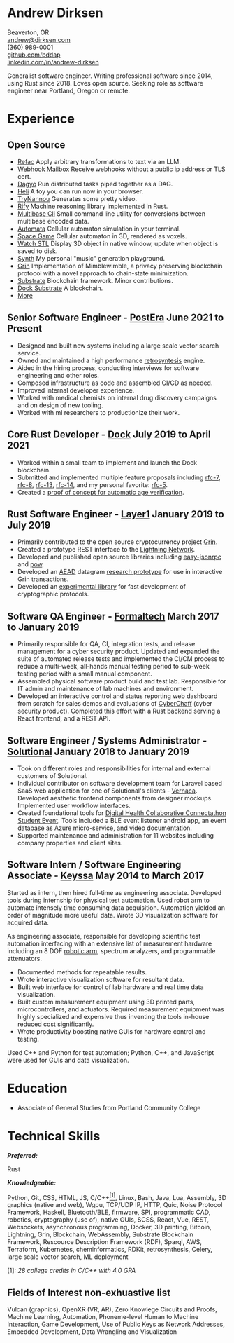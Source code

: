 # Andrew Dirksen

Beaverton, OR<br/>
andrew@dirksen.com<br/>
\(360\) 989-0001<br/>
[github.com/bddap](https://github.com/bddap)<br/>
[linkedin.com/in/andrew-dirksen](https://www.linkedin.com/in/andrew-dirksen)

Generalist software engineer. Writing professional software since 2014, using Rust since 2018. Loves open source. Seeking role as software engineer near Portland, Oregon or remote.

# Experience

## Open Source

* [Refac](https://github.com/bddap/refac) Apply arbitrary transformations to text via an LLM.
* [Webhook Mailbox](https://github.com/bddap/webhook-mailbox) Receive webhooks without a public ip address or TLS cert.
* [Dagyo](https://github.com/bddap/dagyo) Run distributed tasks piped together as a DAG.
* [Heli](https://github.com/bddap/heli) A toy you can run now in your browser.
* [TryNannou](https://github.com/bddap/trynannou) Generates some pretty video.
* [Rify](https://github.com/docknetwork/rify) Machine reasoning library implemented in Rust.
* [Multibase Cli](https://github.com/docknetwork/multibase-cli) Small command line utility for conversions between multibase encoded data.
* [Automata](https://github.com/bddap/automata) Cellular automaton simulation in your terminal.
* [Space Game](https://github.com/bddap/space-game-bimensal) Cellular automaton in 3D, rendered as voxels.
* [Watch STL](https://github.com/bddap/watch-stl-rust) Display 3D object in native window, update when object is saved to disk.
* [Synth](https://github.com/bddap/synth0x01) My personal "music" generation playground.
* [Grin](https://github.com/mimblewimble/grin) Implementation of Mimblewimble, a privacy preserving blockchain protocol with a novel approach to chain-state minimization.
* [Substrate](https://github.com/paritytech/substrate) Blockchain framework. Minor contributions.
* [Dock Substrate](https://github.com/docknetwork/dock-substrate) A blockchain.
* [More](https://github.com/bddap)

## Senior Software Engineer - [PostEra](https://postera.ai/) <span style="display: none;">-</span> <span class="date">June 2021 to Present</span>

- Designed and built new systems including a large scale vector search service.
- Owned and maintained a high performance [retrosyntesis](https://en.wikipedia.org/wiki/Retrosynthetic_analysis) engine.
- Aided in the hiring process, conducting interviews for software engineering and other roles.
- Composed infrastructure as code and assembled CI/CD as needed.
- Improved internal developer experience.
- Worked with medical chemists on internal drug discovery campaigns and on design of new tooling.
- Worked with ml researchers to productionize their work.

## Core Rust Developer - [Dock](https://dock.io/) <span style="display: none;">-</span> <span class="date">July 2019 to April 2021</span>

- Worked within a small team to implement and launch the Dock blockchain.
- Submitted and implemented multiple feature proposals including [rfc-7](https://github.com/docknetwork/planning/blob/master/rfc/0007-anchoring.md), [rfc-8](https://github.com/docknetwork/planning/blob/master/rfc/0008-delegatable-credentials.md), [rfc-13](https://github.com/docknetwork/planning/blob/master/rfc/0013-public-delegation.md), [rfc-14](https://github.com/docknetwork/planning/blob/master/rfc/0014-public-attestation.md), and my personal favorite: [rfc-5](https://github.com/docknetwork/planning/blob/master/rfc/0005-claim-deduction.md).
- Created a [proof of concept for automatic age verification](https://www.youtube.com/watch?v=8bZwkqqQju4).

## Rust Software Engineer - [Layer1](https://www.layer1.capital/) <span style="display: none;">-</span> <span class="date">January 2019 to July 2019</span>

- Primarily contributed to the open source cryptocurrency project [Grin](https://grin.mw).
- Created a prototype REST interface to the [Lightning Network](https://en.wikipedia.org/wiki/Lightning_Network).
- Developed and published open source libraries including [easy-jsonrpc](https://crates.io/crates/easy-jsonrpc) and [pow](https://crates.io/crates/pow).
- Developed an [AEAD](https://en.wikipedia.org/wiki/Authenticated_encryption) datagram [research prototype](https://github.com/layer1capital/reprehensible) for use in interactive Grin transactions.
- Developed an [experimental library](https://github.com/bddap/sealed) for fast development of cryptographic protocols.

## Software QA Engineer - [Formaltech](https://formal.tech/) <span style="display: none;">-</span> <span class="date">March 2017 to January 2019</span>

- Primarily responsible for QA, CI, integration tests, and release management for a cyber security product. Updated and expanded the suite of automated release tests and implemented the CI/CM process to reduce a multi-week, all-hands manual testing period to sub-week testing period with a small manual component.
- Assembled physical software product build and test lab. Responsible for IT admin and maintenance of lab machines and environment.
- Developed an interactive control and status reporting web dashboard from scratch for sales demos and evaluations of [CyberChaff](https://galois.com/project/cyberchaff/) (cyber security product). Completed this effort with a Rust backend serving a React frontend, and a REST API.

## Software Engineer / Systems Administrator - [Solutional](https://solutionalinc.com/) <span style="display: none;">-</span> <span class="date">January 2018 to January 2019</span>

- Took on different roles and responsibilities for internal and external customers of Solutional.
- Individual contributor on software development team for Laravel based SaaS web application for one of Solutional's clients - [Vernaca](https://www.vernaca.com/). Developed aesthetic frontend components from designer mockups. Implemented user workflow interfaces.
- Created foundational tools for [Digital Health Collaborative Connectathon Student Event](https://www.dhcolab.com/events/). Tools included a BLE event listener android app, an event database as Azure micro-service, and video documentation.
- Supported maintenance and administration for 11 websites including company properties and client sites.

## Software Intern / Software Engineering Associate - [Keyssa](http://www.keyssa.com/) <span style="display: none;">-</span> <span class="date">May 2014 to March 2017</span>

Started as intern, then hired full-time as engineering associate. Developed tools during internship for physical test automation. Used robot arm to automate intensely time consuming data acquisition. Automation yielded an order of magnitude more useful data. Wrote 3D visualization software for acquired data.

As engineering associate, responsible for developing scientific test automation interfacing with an extensive list of measurement hardware including an 8 DOF [robotic arm](http://www.robai.com/), spectrum analyzers, and programmable attenuators.

- Documented methods for repeatable results.
- Wrote interactive visualization software for resultant data.
- Built web interface for control of lab hardware and real time data visualization.
- Built custom measurement equipment using 3D printed parts, microcontrollers, and actuators.
  Required measurement equipment was highly specialized and expensive thus inventing the tools in-house reduced cost significantly.
- Wrote productivity boosting native GUIs for hardware control and testing.

Used C++ and Python for test automation; Python, C++, and JavaScript were used for GUIs and data visualization.

# Education

- Associate of General Studies from Portland Community College

# Technical Skills

***Preferred:***

<p class="indent">Rust</p>

***Knowledgeable:***

<p class="indent">Python, Git, CSS, HTML, JS, C/C++<a href="#footnote1" title="28 college credits in C/C++ with 4.0 GPA"><sup>[1]</sup></a>, Linux, Bash, Java, Lua, Assembly, 3D graphics (native and web), Wgpu, TCP/UDP IP, HTTP, Quic, Noise Protocol Framework, Haskell, Bluetooth/BLE, firmware, SPI, programmatic CAD, robotics, cryptography (use of), native GUIs, SCSS, React, Vue, REST, Websockets, asynchronous programming, Docker, 3D printing, Bitcoin, Lightning, Grin, Blockchain, WebAssembly, Substrate Blockchain Framework, Rescource Description Framework (RDF), Sparql, AWS, Terraform, Kubernetes, cheminformatics, RDKit, retrosynthesis, Celery, large scale vector search, ML deployment</p>

\[1\]: <i id="footnote1">28 college credits in C/C++ with 4.0 GPA</i>

## Fields of Interest <span style="display: none;">-</span> <span class="date">non-exhuastive list</span>

<p class="indent">Vulcan (graphics), OpenXR (VR, AR), Zero Knowlege Circuits and Proofs, Machine Learning, Automation, Phoneme-level Human to Machine Interaction, Game Development, Use of Public Keys as Network Addresses, Embedded Development, Data Wrangling and Visualization</p>
